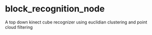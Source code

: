 # block_recognition_node
A top down kinect cube recognizer using euclidian clustering and point cloud filtering
